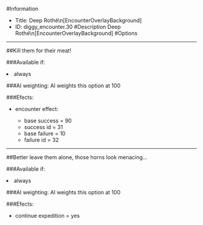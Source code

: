 #Information
 - Title: Deep Rothé\n[EncounterOverlayBackground]
 - ID: diggy_encounter.30
#Description
Deep Rothé\n[EncounterOverlayBackground]
#Options

___
##Kill them for their meat!

###Available if:
<li>always</li>

###AI weighting:
AI weights this option at 100


###Efects:<ul><li>encounter effect:</li><ul><li>base success = 90</li><li>success id = 31</li><li>base failure = 10</li><li>failure id = 32</li></ul></ul>

___
##Better leave them alone, those horns look menacing…

###Available if:
<li>always</li>

###AI weighting:
AI weights this option at 100


###Efects:<ul><li>continue expedition = yes</li></ul>
